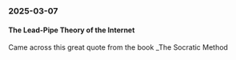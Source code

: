 ### 2025-03-07
#### The Lead-Pipe Theory of the Internet
Came across this great quote from the book _The Socratic Method


